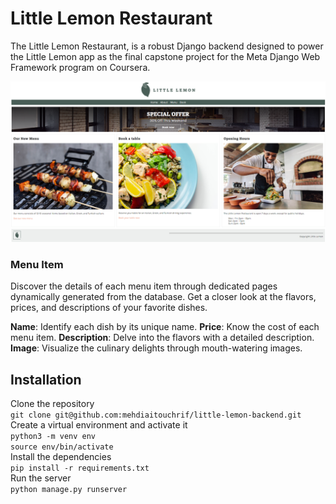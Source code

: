 # Little Lemon Restaurant

The Little Lemon Restaurant, is a robust Django backend designed to power the Little Lemon app as the final capstone project for the Meta Django Web Framework program on Coursera.

![Little Lemon](./littlelemon/restaurant/static/img/little-lemon.PNG)

### Menu Item
Discover the details of each menu item through dedicated pages dynamically generated from the database. Get a closer look at the flavors, prices, and descriptions of your favorite dishes.

**Name**: Identify each dish by its unique name.
**Price**: Know the cost of each menu item.
**Description**: Delve into the flavors with a detailed description.
**Image**: Visualize the culinary delights through mouth-watering images.


## Installation
Clone the repository
<br>
``` git clone git@github.com:mehdiaitouchrif/little-lemon-backend.git ```
<br>
Create a virtual environment and activate it
<br>
``` python3 -m venv env ```
<br>
``` source env/bin/activate ```
<br>
Install the dependencies
<br>
``` pip install -r requirements.txt ```
<br>
Run the server
<br>
``` python manage.py runserver ```